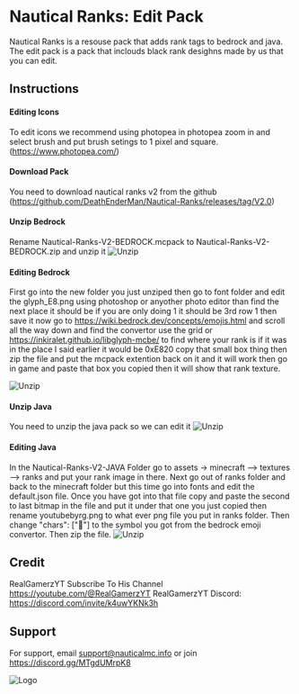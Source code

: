 

#  Nautical Ranks: Edit Pack

Nautical Ranks is a resouse pack that adds rank tags to bedrock and java. The edit pack is a pack that inclouds black rank desighns made by us that you can edit.




## Instructions

#### Editing Icons

To edit icons we recommend using photopea in photopea zoom in and select brush and put brush setings to 1 pixel and square.
(https://www.photopea.com/)

#### Download Pack

You need to download nautical ranks v2 from the github (https://github.com/DeathEnderMan/Nautical-Ranks/releases/tag/V2.0)

#### Unzip Bedrock

Rename Nautical-Ranks-V2-BEDROCK.mcpack to Nautical-Ranks-V2-BEDROCK.zip and unzip it
![Unzip](https://i.postimg.cc/zXkyStsk/Screenshot-2024-04-13-160400.png)

#### Editing Bedrock

First go into the new folder you just unziped then go to font folder and edit the glyph_E8.png using photoshop or anyother photo editor than find the next place it should be if you are only doing 1 it should be 3rd row 1 then save it now go to https://wiki.bedrock.dev/concepts/emojis.html 
and scroll all the way down and find the convertor use the grid or https://inkiralet.github.io/libglyph-mcbe/ to find where your rank is if it was in the place I said earlier it would be 0xE820 copy that small box thing then zip the file and put the mcpack extention back on it and it will work then go in game and paste that box you copied then it will show that rank texture.


![Unzip](https://i.postimg.cc/Nfs9sdkS/glyph-E1.png)

#### Unzip Java

You need to unzip the java pack so we can edit it 
![Unzip](https://i.postimg.cc/yN4CDvkm/Screenshot-2024-04-13-154930.png)

#### Editing Java

In the Nautical-Ranks-V2-JAVA Folder go to assets -> minecraft --> textures --> ranks and put your rank image in there. Next go out of ranks folder and back to the minecraft folder but this time go into fonts and edit the default.json file. Once you have got into that file copy and paste the second to last bitmap in the file and put it under that one you just copied then rename youtubebyrg.png to what ever png file you put in ranks folder. Then change "chars": [""] to the symbol you got from the bedrock emoji convertor. Then zip the file.
![Unzip](https://i.postimg.cc/9MSd28m9/Screenshot-2024-04-13-160127.png)

## Credit

RealGamerzYT
Subscribe To His Channel
https://youtube.com/@RealGamerzYT
RealGamerzYT Discord:
https://discord.com/invite/k4uwYKNk3h
## Support

For support, email support@nauticalmc.info or join https://discord.gg/MTgdUMrpK8


![Logo](https://i.postimg.cc/gj6SSb7W/Nautical-Services-Bot.png)
